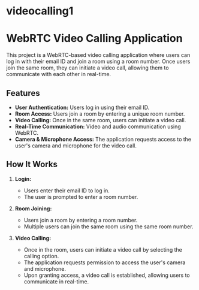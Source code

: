 # videocalling1
# WebRTC Video Calling Application

This project is a WebRTC-based video calling application where users can log in with their email ID and join a room using a room number. Once users join the same room, they can initiate a video call, allowing them to communicate with each other in real-time.

## Features

- **User Authentication:** Users log in using their email ID.
- **Room Access:** Users join a room by entering a unique room number.
- **Video Calling:** Once in the same room, users can initiate a video call.
- **Real-Time Communication:** Video and audio communication using WebRTC.
- **Camera & Microphone Access:** The application requests access to the user's camera and microphone for the video call.

## How It Works

1. **Login:**
   - Users enter their email ID to log in.
   - The user is prompted to enter a room number.

2. **Room Joining:**
   - Users join a room by entering a room number.
   - Multiple users can join the same room using the same room number.

3. **Video Calling:**
   - Once in the room, users can initiate a video call by selecting the calling option.
   - The application requests permission to access the user's camera and microphone.
   - Upon granting access, a video call is established, allowing users to communicate in real-time.
